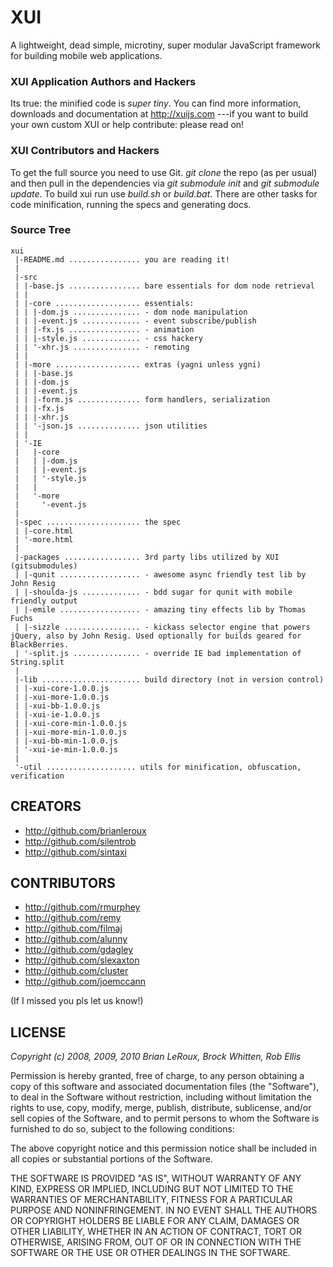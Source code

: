 XUI
===

A lightweight, dead simple, microtiny, super modular JavaScript framework for building mobile web applications.


### XUI Application Authors and Hackers

Its true: the minified code is _super tiny_. You can find more information, downloads and documentation at http://xuijs.com ---if you want to build your own custom XUI or help contribute: please read on!

### XUI Contributors and Hackers

To get the full source you need to use Git. _git clone_ the repo (as per usual) and then pull in the dependencies via _git submodule init_ and _git submodule update_. To build xui run use _build.sh_ or _build.bat_. There are other tasks for code minification, running the specs and generating docs. 

### Source Tree

	xui
	 |-README.md ................ you are reading it!
	 | 
	 |-src
	 | |-base.js ................ bare essentials for dom node retrieval
	 | |
	 | |-core ................... essentials:
	 | | |-dom.js ............... - dom node manipulation
	 | | |-event.js ............. - event subscribe/publish
	 | | |-fx.js ................ - animation
	 | | |-style.js ............. - css hackery
	 | | '-xhr.js ............... - remoting
	 | |
	 | |-more ................... extras (yagni unless ygni)
	 | | |-base.js  
	 | | |-dom.js  	
	 | | |-event.js	
	 | | |-form.js .............. form handlers, serialization
	 | | |-fx.js	
	 | | |-xhr.js  
	 | | '-json.js .............. json utilities
	 | |
	 | '-IE
	 |   |-core
	 |   | |-dom.js
	 |   | |-event.js
	 |   | '-style.js
	 |   | 
	 |   '-more
	 |     '-event.js
	 |
	 |-spec ..................... the spec
	 | |-core.html
	 | '-more.html
	 | 
	 |-packages ................. 3rd party libs utilized by XUI (gitsubmodules)
	 | |-qunit .................. - awesome async friendly test lib by John Resig
	 | |-shoulda-js ............. - bdd sugar for qunit with mobile friendly output
	 | |-emile .................. - amazing tiny effects lib by Thomas Fuchs
	 | |-sizzle ................. - kickass selector engine that powers jQuery, also by John Resig. Used optionally for builds geared for BlackBerries.
	 | '-split.js ............... - override IE bad implementation of String.split
	 |
	 |-lib ...................... build directory (not in version control)
	 | |-xui-core-1.0.0.js
	 | |-xui-more-1.0.0.js
	 | |-xui-bb-1.0.0.js
	 | |-xui-ie-1.0.0.js
	 | |-xui-core-min-1.0.0.js
	 | |-xui-more-min-1.0.0.js
	 | |-xui-bb-min-1.0.0.js
	 | '-xui-ie-min-1.0.0.js
	 | 
	 '-util .................... utils for minification, obfuscation, verification


CREATORS
---

- http://github.com/brianleroux
- http://github.com/silentrob
- http://github.com/sintaxi


CONTRIBUTORS 
---

- http://github.com/rmurphey 
- http://github.com/remy
- http://github.com/filmaj
- http://github.com/alunny
- http://github.com/gdagley
- http://github.com/slexaxton
- http://github.com/cluster
- http://github.com/joemccann

(If I missed you pls let us know!)

LICENSE
---

_Copyright (c) 2008, 2009, 2010 Brian LeRoux, Brock Whitten, Rob Ellis_

Permission is hereby granted, free of charge, to any person obtaining
a copy of this software and associated documentation files (the
"Software"), to deal in the Software without restriction, including
without limitation the rights to use, copy, modify, merge, publish,
distribute, sublicense, and/or sell copies of the Software, and to
permit persons to whom the Software is furnished to do so, subject to
the following conditions:

The above copyright notice and this permission notice shall be included
in all copies or substantial portions of the Software.

THE SOFTWARE IS PROVIDED "AS IS", WITHOUT WARRANTY OF ANY KIND,
EXPRESS OR IMPLIED, INCLUDING BUT NOT LIMITED TO THE WARRANTIES OF
MERCHANTABILITY, FITNESS FOR A PARTICULAR PURPOSE AND NONINFRINGEMENT.
IN NO EVENT SHALL THE AUTHORS OR COPYRIGHT HOLDERS BE LIABLE FOR ANY
CLAIM, DAMAGES OR OTHER LIABILITY, WHETHER IN AN ACTION OF CONTRACT,
TORT OR OTHERWISE, ARISING FROM, OUT OF OR IN CONNECTION WITH THE
SOFTWARE OR THE USE OR OTHER DEALINGS IN THE SOFTWARE.
